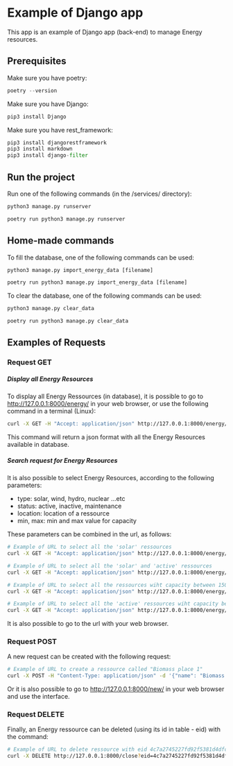 # Example of Django app

This app is an example of Django app (back-end) to manage Energy resources.

## Prerequisites
Make sure you have poetry:
```python
poetry --version
```

Make sure you have Django:
```python
pip3 install Django
```

Make sure you have rest_framework:
```python
pip3 install djangorestframework
pip3 install markdown       
pip3 install django-filter 
```

## Run the project
Run one of the following commands (in the /services/ directory):
```python
python3 manage.py runserver
```
```python
poetry run python3 manage.py runserver
```

## Home-made commands
To fill the database, one of the following commands can be used:
```python
python3 manage.py import_energy_data [filename]
```  
```python
poetry run python3 manage.py import_energy_data [filename]
``` 

To clear the database, one of the following commands can be used:
```python
python3 manage.py clear_data
```  
```python
poetry run python3 manage.py clear_data
``` 


## Examples of Requests

### Request GET

##### Display all Energy Resources
To display all Energy Ressources (in database), it is possible to go to http://127.0.0.1:8000/energy/ in your web browser, or use the following command in a terminal (Linux):
```sh
curl -X GET -H "Accept: application/json" http://127.0.0.1:8000/energy/
``` 
This command will return a json format with all the Energy Resources available in database.

##### Search request for Energy Resources
It is also possible to select Energy Resources, according to the following parameters:
- type: solar, wind, hydro, nuclear ...etc
- status: active, inactive, maintenance
- location: location of a ressource
- min, max: min and max value for capacity

These parameters can be combined in the url, as follows:
```sh
# Example of URL to select all the 'solar' ressources
curl -X GET -H "Accept: application/json" http://127.0.0.1:8000/energy/search?type=solar
``` 
```sh
# Example of URL to select all the 'solar' and 'active' ressources
curl -X GET -H "Accept: application/json" http://127.0.0.1:8000/energy/search?type=solar&status=active
```
```sh
# Example of URL to select all the ressources wiht capacity between 150 and 300
curl -X GET -H "Accept: application/json" http://127.0.0.1:8000/energy/search?min=150&max=300
```
```sh
# Example of URL to select all the 'active' ressources wiht capacity between 150 and 300
curl -X GET -H "Accept: application/json" http://127.0.0.1:8000/energy/search?status=active&min=150&max=300
```
It is also possible to go to the url with your web browser.

### Request POST
A new request can be created with the following request:
```sh
# Example of URL to create a ressource called "Biomass place 1"
curl -X POST -H "Content-Type: application/json" -d '{"name": "Biomass place 1", "type": "biomass", "capacity": "175", "location": "Location I", "status": "active"}' http://127.0.0.1:8000/new/
``` 
Or it is also possible to go to http://127.0.0.1:8000/new/ in your web browser and use the interface.


### Request DELETE
Finally, an Energy ressource can be deleted (using its id in table - eid) with the command:
```sh
# Example of URL to delete ressource with eid 4c7a2745227fd92f5381d4dfce69468e5df1c348
curl -X DELETE http://127.0.0.1:8000/close?eid=4c7a2745227fd92f5381d4dfce69468e5df1c348
``` 



